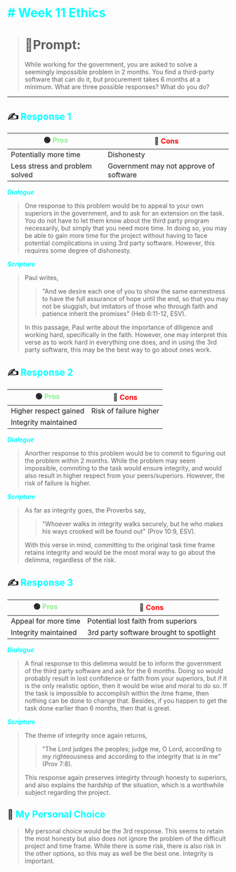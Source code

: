 <font color="Cyan"><h1># Week 11 Ethics</h1></font>

>  <h1>📝Prompt:</h1> While working for the government, you are asked to solve a seemingly impossible problem in 2 months. You find a third-party software that can do it, but procurement takes 6 months at a minimum. What are three possible responses? What do you do?

---
<h2> ✍️ <font color="Cyan">Response 1</font></h2>

<center>

🟢 <font color="lightgreen">Pros</font> | 🔴 <font color="red">Cons</font> |
| ----------- | ----------- |
| Potentially more time | Dishonesty |
| Less stress and problem solved | Government may not approve of software | 

</center>

<font color="Cyan">___Dialogue___</font>

> One response to this problem would be to appeal to your own superiors in the government, and to ask for an extension on the task. You do not have to let them know about the third party program necessarily, but simply that you need more time. In doing so, you may be able to gain more time for the project without having to face potential complications in using  3rd party software. However, this requires some degree of dishonesty.

<font color="Cyan">___Scripture___</font>

> Paul writes,
> > "And we desire each one of you to show the same earnestness to have the full assurance of hope until the end, so that you may not be sluggish, but imitators of those who through faith and patience inherit the promises" (Heb 6:11-12, ESV).
>
> In this passage, Paul write about the importance of diligence and working hard, specifically in the faith. However, one may interpret this verse as to work hard in everything one does, and in using the 3rd party software, this may be the best way to go about ones work.

<h2> ✍️ <font color="Cyan">Response 2</font></h2>

<center>

🟢 <font color="lightgreen">Pros</font> | 🔴 <font color="red">Cons</font> |
| ----------- | ----------- |
| Higher respect gained | Risk of failure higher |
| Integrity maintained |  | 

</center>

<font color="Cyan">___Dialogue___</font>

> Anorther response to this problem would be to commit to figuring out the problem within 2 months. While the problem may seem impossible, commiting to the task would ensure integrity, and would also result in higher respect from your peers/superiors. However, the risk of failure is higher.

<font color="Cyan">___Scripture___</font>

> As far as integrity goes, the Proverbs say,
> > "Whoever walks in integrity walks securely, but he who makes his ways crooked will be found out" (Prov 10:9, ESV).
>
> With this verse in mind, committing to the original task time frame retains integrity and would be the most moral way to go about the delimma, regardless of the risk.

<h2> ✍️ <font color="Cyan">Response 3</font></h2>

<center>

🟢 <font color="lightgreen">Pros</font> | 🔴 <font color="red">Cons</font> |
| ----------- | ----------- |
| Appeal for more time | Potential lost faith from superiors |
| Integrity maintained | 3rd party software brought to spotlight | 

</center>

<font color="Cyan">___Dialogue___</font>

> A final response to this delimma would be to inform the government of the third party software and ask for the 6 months. Doing so would probably result in lost confidence or faith from your superiors, but if it is the only realistic option, then it would be wise and moral to do so. If the task is impossible to accomplish within the itme frame, then nothing can be done to change that. Besides, if you happen to get the task done earlier than 6 months, then that is great.

<font color="Cyan">___Scripture___</font>

> The theme of integrity once again returns,
> > "The Lord judges the peoples; judge me, O Lord, according to my righteousness and according to the integrity that is in me" (Prov 7:8).
>
> This response again preserves integirty through honesty to superiors, and also explains the hardship of the situation, which is a worthwhile subject regarding the project.

<h2> 🧠 <font color="Cyan">My Personal Choice</font></h2>

> My personal choice would be the 3rd response. This seems to retain the most honesty but also does not ignore the problem of the difficult project and time frame. While there is some risk, there is also risk in the other options, so this may as well be the best one. Integrity is important.

